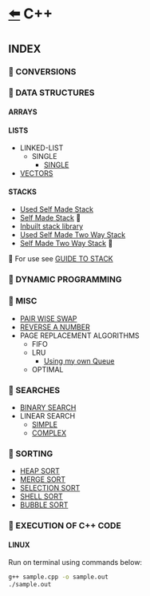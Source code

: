 # [:arrow_left:](../README.md) C++

## INDEX

### :rocket: CONVERSIONS

### :rocket: DATA STRUCTURES

#### ARRAYS

#### LISTS

* LINKED-LIST
  * SINGLE
    * [SINGLE](Data-Structures/LISTS/LINKED-LIST/SINGLE/Main.cpp)
* [VECTORS](Data-Structures/LISTS/VECTORS/Main.cpp)

#### STACKS
  
* [Used Self Made Stack](Data-Structures/STACKS/stacks.cpp)
* [Self Made Stack](Data-Structures/STACKS/Stack.hpp) :link:
* [Inbuilt stack library](Data-Structures/STACKS/stack.cpp)
* [Used Self Made Two Way Stack](Data-Structures/STACKS/two-way-stack.cpp)
* [Self Made Two Way Stack](Data-Structures/STACKS/Tstack.hpp) :link:

:link: For use see [GUIDE TO STACK](Data-Structures/STACKS/stacks.md)

### :rocket: DYNAMIC PROGRAMMING

### :rocket: MISC

* [PAIR WISE SWAP](Misc/PairWiseSwap.cpp)
* [REVERSE A NUMBER](Misc/reverse.cpp)
* PAGE REPLACEMENT ALGORITHMS
  * FIFO
  * LRU
    * [Using my own Queue](Misc/lru.cpp)
  * OPTIMAL

### :rocket: SEARCHES

* [BINARY SEARCH](Searches/binary_search.cpp)
* LINEAR SEARCH
  * [SIMPLE](Searches/linear.cpp)
  * [COMPLEX](Searches/linearSearch.cpp)  

### :rocket: SORTING

* [HEAP SORT](Sorting/heapsort.cpp)
* [MERGE SORT](Sorting/mergesort.cpp)
* [SELECTION SORT](Sorting/selectionsort.cpp)
* [SHELL SORT](Sorting/shellsort.cpp)
* [BUBBLE SORT](Sorting/bubblesort.cpp)

### :rocket: EXECUTION OF C++ CODE

#### LINUX

Run on terminal using commands below:

```bash
g++ sample.cpp -o sample.out
./sample.out
```
